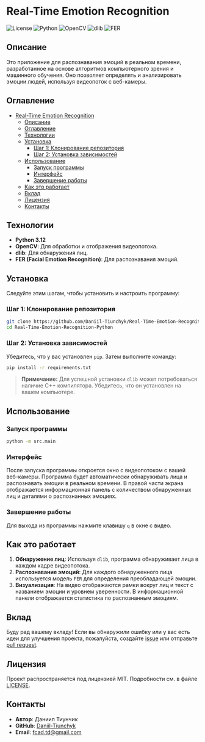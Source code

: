 # Real-Time Emotion Recognition

![License](https://img.shields.io/badge/license-MIT-blue.svg)
![Python](https://img.shields.io/badge/python-3.12%2B-blue.svg)
![OpenCV](https://img.shields.io/badge/OpenCV-4.10.0.84%2B-brightgreen.svg)
![dlib](https://img.shields.io/badge/dlib-19.24.6-brightgreen.svg)
![FER](https://img.shields.io/badge/FER-22.5.1-brightgreen.svg)

## Описание

Это приложение для распознавания эмоций в реальном времени, разработанное на основе алгоритмов компьютерного зрения и машинного обучения. Оно позволяет определять и анализировать эмоции людей, используя видеопоток с веб-камеры.

## Оглавление

- [Real-Time Emotion Recognition](#real-time-emotion-recognition)
  - [Описание](#описание)
  - [Оглавление](#оглавление)
  - [Технологии](#технологии)
  - [Установка](#установка)
    - [Шаг 1: Клонирование репозитория](#шаг-1-клонирование-репозитория)
    - [Шаг 2: Установка зависимостей](#шаг-2-установка-зависимостей)
  - [Использование](#использование)
    - [Запуск программы](#запуск-программы)
    - [Интерфейс](#интерфейс)
    - [Завершение работы](#завершение-работы)
  - [Как это работает](#как-это-работает)
  - [Вклад](#вклад)
  - [Лицензия](#лицензия)
  - [Контакты](#контакты)

## Технологии

- **Python 3.12**
- **OpenCV**: Для обработки и отображения видеопотока.
- **dlib**: Для обнаружения лиц.
- **FER (Facial Emotion Recognition)**: Для распознавания эмоций.

## Установка

Следуйте этим шагам, чтобы установить и настроить программу:

### Шаг 1: Клонирование репозитория

```bash
git clone https://github.com/Daniil-Tiunchyk/Real-Time-Emotion-Recognition-Python.git
cd Real-Time-Emotion-Recognition-Python
```

### Шаг 2: Установка зависимостей

Убедитесь, что у вас установлен `pip`. Затем выполните команду:

```bash
pip install -r requirements.txt
```

> **Примечание:** Для успешной установки `dlib` может потребоваться наличие C++ компилятора. Убедитесь, что он установлен на вашем компьютере.

## Использование

### Запуск программы

```bash
python -m src.main
```

### Интерфейс

После запуска программы откроется окно с видеопотоком с вашей веб-камеры. Программа будет автоматически обнаруживать лица и распознавать эмоции в реальном времени. В правой части экрана отображается информационная панель с количеством обнаруженных лиц и деталями о распознанных эмоциях.

### Завершение работы

Для выхода из программы нажмите клавишу `q` в окне с видео.

## Как это работает

1. **Обнаружение лиц**: Используя `dlib`, программа обнаруживает лица в каждом кадре видеопотока.
2. **Распознавание эмоций**: Для каждого обнаруженного лица используется модель `FER` для определения преобладающей эмоции.
3. **Визуализация**: На видео отображаются рамки вокруг лиц и текст с названием эмоции и уровнем уверенности. В информационной панели отображается статистика по распознанным эмоциям.

## Вклад

Буду рад вашему вкладу! Если вы обнаружили ошибку или у вас есть идеи для улучшения проекта, пожалуйста, создайте [issue](https://github.com/Daniil-Tiunchyk/Real-Time-Emotion-Recognition-Python/issues) или отправьте [pull request](https://github.com/Daniil-Tiunchyk/Real-Time-Emotion-Recognition-Python/pulls).

## Лицензия

Проект распространяется под лицензией MIT. Подробности см. в файле [LICENSE](LICENSE).

## Контакты

- **Автор**: Даниил Тиунчик
- **GitHub**: [Daniil-Tiunchyk](https://github.com/Daniil-Tiunchyk)
- **Email**: [fcad.td@gmail.com](mailto:fcad.td@gmail.com)
